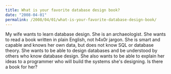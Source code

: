 ```yaml
---
title: What is your favorite database design book?
date: "2008-04-01"
permalink: /2008/04/01/what-is-your-favorite-database-design-book/
---
```

My wife wants to learn database design. She is an archaeologist. She wants to read a book written in plain English, not h4x0r jargon. She is smart and capable and knows her own data, but does not know SQL or database theory. She wants to be able to design databases and be understood by others who know database design. She also wants to be able to explain her ideas to a programmer who will build the systems she's designing. Is there a book for her?
